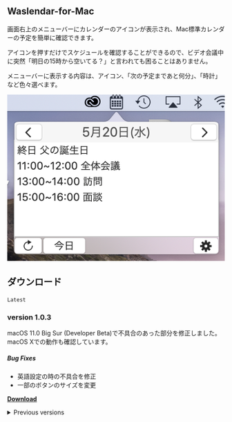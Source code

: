 ## Waslendar-for-Mac
画面右上のメニューバーにカレンダーのアイコンが表示され、Mac標準カレンダーの予定を簡単に確認できます。
<!--more-->
アイコンを押すだけでスケジュールを確認することができるので、ビデオ会議中に突然「明日の15時から空いてる？」と言われても困ることはありません。

メニューバーに表示する内容は、アイコン、「次の予定まであと何分」、「時計」など色々選べます。

![ss](./images/ss.png)

## ダウンロード

`Latest`
### version 1.0.3
macOS 11.0 Big Sur (Developer Beta)で不具合のあった部分を修正しました。
macOS Xでの動作も確認しています。
##### Bug Fixes
- 英語設定の時の不具合を修正
- 一部のボタンのサイズを変更

[**Download**](https://github.com/Luke-1220/Waslendar-for-Mac/releases/download/v1.0.3/Waslendar_ver.1.0.3.zip)

<details>
  <summary>Previous versions</summary>
  ### version 1.0.2 (Notarized)
  起動時の警告が表示されないようになりました。
  ##### What's New
  - Appleの公証に通過

  [**Download**](https://github.com/Luke-1220/Waslendar-for-Mac/releases/download/v1.0.2n/Waslendar_ver.1.0.2_new.dmg)

  ### version 1.0.2

  ##### What's New
  - ウィンドウのサイズを3段階で調整可能に
  ##### Bug Fixes
  - 次の予定が表示されない不具合を修正

  [**Download**](https://github.com/Luke-1220/Waslendar-for-Mac/releases/download/v1.0.2/Waslendar_ver.1.0.2.dmg)

  ### version 1.0.1

  ##### Bug Fixes
  - 次の予定がメニューバーに表示されない不具合を修正

  [**Download**](https://github.com/Luke-1220/Waslendar-for-Mac/releases/download/v1.0.1/Waslendar_ver.1.0.1.dmg)

  `Initial Releases`
  ### version 1.0.0

  [**Download**](https://github.com/Luke-1220/Waslendar-for-Mac/releases/download/v1.0.0/Waslendar_ver.1.0.0.dmg)
</details>
